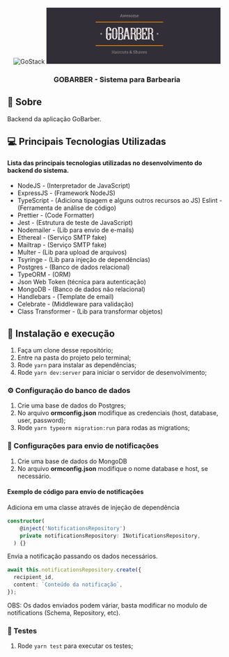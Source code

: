<p align="center">
<img alt="GoStack" width="430" src="https://storage.googleapis.com/golden-wind/bootcamp-gostack/header-desafios.png" />

<img width="400" alt="GoStack" src="../.github/logo.PNG" />
</p>

<h3 align="center">
  GOBARBER - Sistema para Barbearia
</h3>

## 🚀 Sobre

Backend da aplicação GoBarber.

## 💻 Principais Tecnologias Utilizadas

#### Lista das principais tecnologias utilizadas no desenvolvimento do backend do sistema.

- NodeJS - (Interpretador de JavaScript)
- ExpressJS - (Framework NodeJS)
- TypeScript - (Adiciona tipagem e alguns outros recursos ao JS)
  Eslint - (Ferramenta de análise de código)
- Prettier - (Code Formatter)
- Jest - (Estrutura de teste de JavaScript)
- Nodemailer - (Lib para envio de e-mails)
- Ethereal - (Serviço SMTP fake)
- Mailtrap - (Serviço SMTP fake)
- Multer - (Lib para upload de arquivos)
- Tsyringe - (Lib para injeção de dependências)
- Postgres - (Banco de dados relacional)
- TypeORM - (ORM)
- Json Web Token (técnica para autenticação)
- MongoDB - (Banco de dados não relacional)
- Handlebars - (Template de email)
- Celebrate - (Middleware para validação)
- Class Transformer - (Lib para transformar objetos)

## 🚀 Instalação e execução

1. Faça um clone desse repositório;
2. Entre na pasta do projeto pelo terminal;
3. Rode `yarn` para instalar as dependências;
4. Rode `yarn dev:server` para iniciar o servidor de desenvolvimento;

### ⚙ Configuração do banco de dados

1. Crie uma base de dados do Postgres;
2. No arquivo **ormconfig.json** modifique as credenciais (host, database, user, password);
3. Rode `yarn typeorm migration:run` para rodas as migrations;

### 🔔 Configurações para envio de notificações

1. Crie uma base de dados do MongoDB
2. No arquivo **ormconfig.json** modifique o nome database e host, se necessário.

#### Exemplo de código para envio de notificações

Adiciona em uma classe através de injeção de dependência

```ts
constructor(
    @inject('NotificationsRepository')
    private notificationsRepository: INotificationsRepository,
  ) {}
```

Envia a notificação passando os dados necessários.

```ts
await this.notificationsRepository.create({
  recipient_id,
  content: `Conteúdo da notificação`,
});
```

OBS: Os dados enviados podem váriar, basta modificar no modulo de notifications (Schema, Repository, etc).

### 🧪 Testes

1. Rode `yarn test` para executar os testes;
